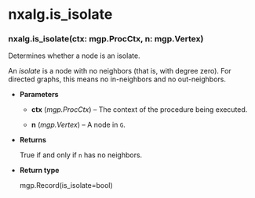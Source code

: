 # nxalg.is_isolate


### nxalg.is_isolate(ctx: mgp.ProcCtx, n: mgp.Vertex)
Determines whether a node is an isolate.

An *isolate* is a node with no neighbors (that is, with degree
zero). For directed graphs, this means no in-neighbors and no
out-neighbors.


* **Parameters**

    
    * **ctx** (*mgp.ProcCtx*) – The context of the procedure being executed.


    * **n** (*mgp.Vertex*) – A node in `G`.



* **Returns**

    True if and only if `n` has no neighbors.



* **Return type**

    mgp.Record(is_isolate=bool)
